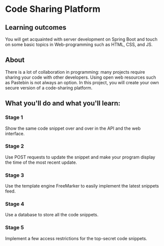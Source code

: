 # Code Sharing Platform

## Learning outcomes
You will get acquainted with server development on Spring Boot and touch on some basic topics in Web-programming such as HTML, CSS, and JS.

## About
There is a lot of collaboration in programming: many projects require sharing your code with other developers. Using open web resources such as Pastebin is not always an option. In this project, you will create your own secure version of a code-sharing platform.

## What you'll do and what you'll learn:
### Stage 1
Show the same code snippet over and over in the API and the web interface.
### Stage 2
Use POST requests to update the snippet and make your program display the time of the most recent update.
### Stage 3
Use the template engine FreeMarker to easily implement the latest snippets feed.
### Stage 4
Use a database to store all the code snippets.
### Stage 5
Implement a few access restrictions for the top-secret code snippets.